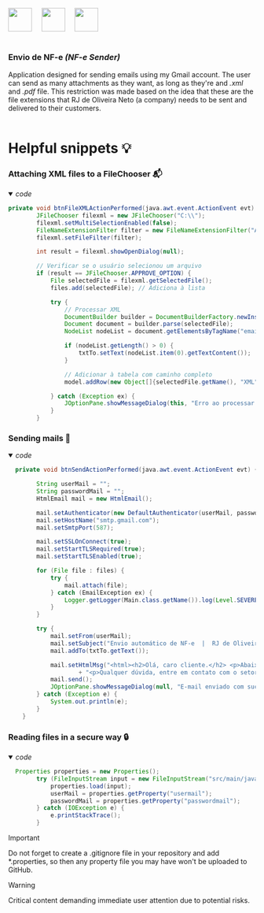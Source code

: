 <img height="48" width="48" src="https://cdn.simpleicons.org/apachenetbeanside" /> &nbsp;&nbsp;&nbsp; <img height="48" width="48" src="https://cdn.simpleicons.org/apachemaven" /> &nbsp;&nbsp;&nbsp; <img height="48" width="48" src="https://cdn.simpleicons.org/gmail/white" /> 
#
<h3><strong>Envio de NF-e </strong><i>(NF-e Sender)</i></h3>


Application designed for sending emails using my Gmail account. The user can send as many attachments as they want, as long as they're and *.xml* and *.pdf* file. This restriction was made based on the  idea that these are the file extensions that RJ de Oliveira Neto (a company) needs to be sent and delivered to their customers.
<br>
<br>
<h1>Helpful snippets 💡</h1>
<h3>Attaching XML files to a FileChooser 📬</h3>
<details open><summary><i>code</i></summary>
  
```java
private void btnFileXMLActionPerformed(java.awt.event.ActionEvent evt) {//GEN-FIRST:event_btnFileXMLActionPerformed
        JFileChooser filexml = new JFileChooser("C:\\");
        filexml.setMultiSelectionEnabled(false);
        FileNameExtensionFilter filter = new FileNameExtensionFilter("Arquivos XML", "xml");
        filexml.setFileFilter(filter);

        int result = filexml.showOpenDialog(null);

        // Verificar se o usuário selecionou um arquivo
        if (result == JFileChooser.APPROVE_OPTION) {
            File selectedFile = filexml.getSelectedFile();
            files.add(selectedFile); // Adiciona à lista

            try {
                // Processar XML
                DocumentBuilder builder = DocumentBuilderFactory.newInstance().newDocumentBuilder();
                Document document = builder.parse(selectedFile);
                NodeList nodeList = document.getElementsByTagName("email");

                if (nodeList.getLength() > 0) {
                    txtTo.setText(nodeList.item(0).getTextContent());
                }

                // Adicionar à tabela com caminho completo
                model.addRow(new Object[]{selectedFile.getName(), "XML"});

            } catch (Exception ex) {
                JOptionPane.showMessageDialog(this, "Erro ao processar XML: " + ex.getMessage());
            }
        }
```
</details>
<h3>Sending mails 📧</h3>
<details open><summary><i>code</i></summary>
  
```java
  private void btnSendActionPerformed(java.awt.event.ActionEvent evt) {//GEN-FIRST:event_btnSendActionPerformed

        String userMail = "";
        String passwordMail = "";
        HtmlEmail mail = new HtmlEmail();

        mail.setAuthenticator(new DefaultAuthenticator(userMail, passwordMail));
        mail.setHostName("smtp.gmail.com");
        mail.setSmtpPort(587);

        mail.setSSLOnConnect(true);
        mail.setStartTLSRequired(true);
        mail.setStartTLSEnabled(true);

        for (File file : files) {
            try {
                mail.attach(file);
            } catch (EmailException ex) {
                Logger.getLogger(Main.class.getName()).log(Level.SEVERE, null, ex);
            }
        }

        try {
            mail.setFrom(userMail);
            mail.setSubject("Envio automático de NF-e  |  RJ de Oliveira Neto EPP.");
            mail.addTo(txtTo.getText());

            mail.setHtmlMsg("<html><h2>Olá, caro cliente.</h2> <p>Abaixo seguem anexos os arquivos <strong>XML</strong> e <strong>PDF</strong> referente a sua NF-e.</p> "
                    + "<p>Qualquer dúvida, entre em contato com o setor financeiro da RJ de Oliveira Neto EPP.</p><br><br><p><small><strong>Telefone: (24)3322-4727</small></strong></p><html>");
            mail.send();
            JOptionPane.showMessageDialog(null, "E-mail enviado com sucesso!");
        } catch (Exception e) {
            System.out.println(e);
        }
    }
```
</details>

<h3>Reading files in a secure way 🔒</h3>
<details open><summary><i>code</i></summary>
  
```java
  Properties properties = new Properties();
        try (FileInputStream input = new FileInputStream("src/main/java/rjferramentas/envionotafiscal/config.properties")) {
            properties.load(input);
            userMail = properties.getProperty("usermail");
            passwordMail = properties.getProperty("passwordmail");
        } catch (IOException e) {
            e.printStackTrace();
        }

```


> [!IMPORTANT]
> Do not forget to create a .gitignore file in your repository and add *.properties, so then any property file you may have won't be uploaded to GitHub.

> [!WARNING]  
> Critical content demanding immediate user attention due to potential risks.
</details>

